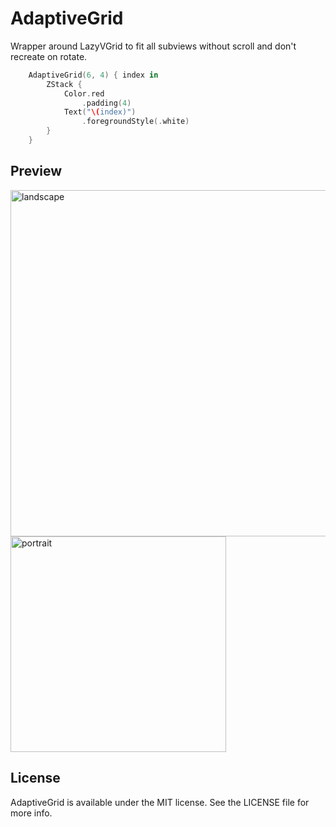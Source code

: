 # AdaptiveGrid

Wrapper around LazyVGrid to fit all subviews without scroll and don't recreate on rotate.
  
```swift
    AdaptiveGrid(6, 4) { index in
        ZStack {
            Color.red
                .padding(4)
            Text("\(index)")
                .foregroundStyle(.white)
        }
    }
```

## Preview

<img width="554" alt="landscape" src="https://github.com/user-attachments/assets/5715959f-75c1-43dc-8b6b-97d50850e57e" />
<br/>
<img width="345" alt="portrait" src="https://github.com/user-attachments/assets/96fc58b4-511f-4177-91fe-3ee1499f0448" />
<br/>

## License

AdaptiveGrid is available under the MIT license. See the LICENSE file for more info.
